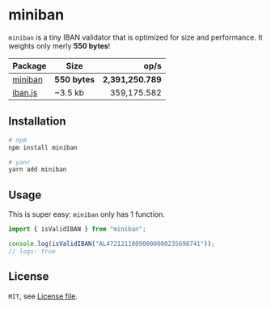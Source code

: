 # miniban

`miniban` is a tiny IBAN validator that is optimized for size and performance.
It weights only merly **550 bytes**!

| Package | Size | op/s |
|---|---|--:|
| [miniban](https://github.com/marvinhagemeister/miniban) | **550 bytes** | **2,391,250.789** |
| [iban.js](https://github.com/arhs/iban.js/) | ~3.5 kb| 359,175.582 |

## Installation

```bash
# npm
npm install miniban

# yanr
yarn add miniban
```

## Usage

This is super easy: `miniban` only has 1 function.

```js
import { isValidIBAN } from "miniban";

console.log(isValidIBAN("AL47212110090000000235698741"));
// logs: true
```

## License

`MIT`, see [License file](./License.md).
